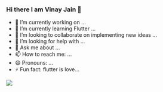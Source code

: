 ### Hi there I am Vinay Jain 👋

- 🔭 I’m currently working on ...
- 🌱 I’m currently learning Flutter ...
- 👯 I’m looking to collaborate on implementing new ideas ...
- 🤔 I’m looking for help with ...
- 💬 Ask me about ...
- 📫 How to reach me: ...
- 😄 Pronouns: ...
- ⚡ Fun fact: flutter is love...
<img src='https://github-readme-stats.vercel.app/api?username=swift0vinay&&show_icons=true&title_color=ffffff&icon_color=bb2acf&text_color=daf7dc&bg_color=151515'>
